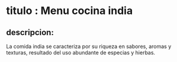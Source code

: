 # titulo : Menu cocina india

## descripcion:
La comida india se caracteriza por su riqueza en sabores, aromas y texturas, resultado del uso abundante de especias y hierbas.